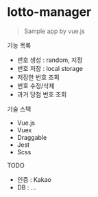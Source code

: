 # lotto-manager

> Sample app by vue.js

기능 목록

- 번호 생성 : random, 지정
- 번호 저장 : local storage
- 저장한 번호 조회
- 번호 수정/삭제
- 과거 당첨 번호 조회

기술 스택

- Vue.js
- Vuex
- Draggable
- Jest
- Scss


TODO

- 인증 : Kakao
- DB : ...

